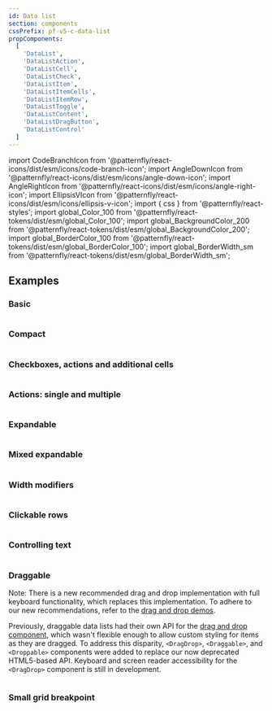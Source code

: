 ```yaml
---
id: Data list
section: components
cssPrefix: pf-v5-c-data-list
propComponents:
  [
    'DataList',
    'DataListAction',
    'DataListCell',
    'DataListCheck',
    'DataListItem',
    'DataListItemCells',
    'DataListItemRow',
    'DataListToggle',
    'DataListContent',
    'DataListDragButton',
    'DataListControl'
  ]
---
```


import CodeBranchIcon from '@patternfly/react-icons/dist/esm/icons/code-branch-icon';
import AngleDownIcon from '@patternfly/react-icons/dist/esm/icons/angle-down-icon';
import AngleRightIcon from '@patternfly/react-icons/dist/esm/icons/angle-right-icon';
import EllipsisVIcon from '@patternfly/react-icons/dist/esm/icons/ellipsis-v-icon';
import { css } from '@patternfly/react-styles';
import global_Color_100 from '@patternfly/react-tokens/dist/esm/global_Color_100';
import global_BackgroundColor_200 from '@patternfly/react-tokens/dist/esm/global_BackgroundColor_200';
import global_BorderColor_100 from '@patternfly/react-tokens/dist/esm/global_BorderColor_100';
import global_BorderWidth_sm from '@patternfly/react-tokens/dist/esm/global_BorderWidth_sm';

## Examples

### Basic

```ts file="./DataListBasic.tsx"

```

### Compact

```ts file="./DataListCompact.tsx"

```

### Checkboxes, actions and additional cells

```ts file="./DataListCheckboxes.tsx"

```

### Actions: single and multiple

```ts file="./DataListActions.tsx"

```

### Expandable

```ts file="./DataListExpandable.tsx"

```

### Mixed expandable

```ts file="./DataListMixedExpandable.tsx"

```

### Width modifiers

```ts file="./DataListWidthModifiers.tsx"

```

### Clickable rows

```ts file="./DataListClickableRows.tsx"

```

### Controlling text

```ts file="./DataListControllingText.tsx"

```

### Draggable

Note: There is a new recommended drag and drop implementation with full keyboard functionality, which replaces this implementation. To adhere to our new recommendations, refer to the [drag and drop demos](/components/drag-and-drop/react-next-demos).

Previously, draggable data lists had their own API for the [drag and drop component](/components/drag-and-drop), which wasn't flexible enough to allow custom styling for items as they are dragged. To address this disparity, `<DragDrop>`, `<Draggable>`, and `<Droppable>` components were added to replace our now deprecated HTML5-based API. Keyboard and screen reader accessibility for the `<DragDrop>` component is still in development.

```ts isBeta file="./DataListDraggable.tsx"

```

### Small grid breakpoint

```ts file="./DataListSmGridBreakpoint.tsx"

```
